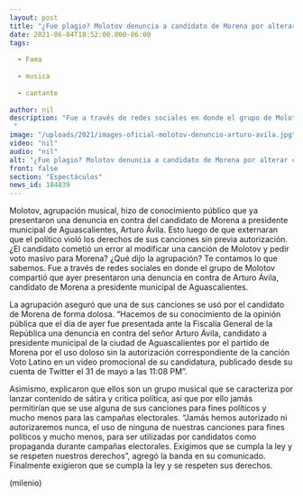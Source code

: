 ```yaml
---
layout: post
title: "¿Fue plagio? Molotov denuncia a candidato de Morena por alterar canción “Voto Latino” sin permiso"
date: 2021-06-04T18:52:00.000-06:00
tags:
  
  - Fama
  
  - musica
  
  - cantante
  
author: nil
description: "Fue a través de redes sociales en donde el grupo de Molotov compartió que ayer presentaron una denuncia en contra de Arturo Ávila, candidato de Morena a presidente municipal de Aguascalientes.  "
image: "/uploads/2021/images-oficial-molotov-denuncio-arturo-avila.jpg"
video: "nil"
audio: "nil"
alt: "¿Fue plagio? Molotov denuncia a candidato de Morena por alterar canción “Voto Latino” sin permiso"
front: false
section: "Espectáculos"
news_id: 184839
---
```


Molotov, agrupación musical, hizo de conocimiento público que ya presentaron una denuncia en contra del candidato de Morena a presidente municipal de Aguascalientes, Arturo Ávila. Esto luego de que externaran que el político violó los derechos de sus canciones sin previa autorización. ¿El candidato cometió un error al modificar una canción de Molotov y pedir voto masivo para Morena? ¿Qué dijo la agrupación? Te contamos lo que sabemos. 
Fue a través de redes sociales en donde el grupo de Molotov compartió que ayer presentaron una denuncia en contra de Arturo Ávila, candidato de Morena a presidente municipal de Aguascalientes. 

La agrupación aseguró que una de sus canciones se usó por el candidato de Morena de forma dolosa. 
“Hacemos de su conocimiento de la opinión pública que el día de ayer fue presentada ante la Fiscalía General de la República una denuncia en contra del señor Arturo Ávila, candidato a presidente municipal de la ciudad de Aguascalientes por el partido de Morena por el uso doloso sin la autorización correspondiente de la canción Voto Latino en un video promocional de su candidatura, publicado desde su cuenta de Twitter el 31 de mayo a las 11:08 PM”. 

Asimismo, explicaron que ellos son un grupo musical que se caracteriza por lanzar contenido de sátira y crítica política, así que por ello jamás permitirían que se use alguna de sus canciones para fines políticos y mucho menos para las campañas electorales. 
“Jamás hemos autorizado ni autorizaremos nunca, el uso de ninguna de nuestras canciones para fines políticos y mucho menos, para ser utilizadas por candidatos como propaganda durante campañas electorales. Exigimos que se cumpla la ley y se respeten nuestros derechos”, agregó la banda en su comunicado. 
Finalmente exigieron que se cumpla la ley y se respeten sus derechos. 

(milenio)